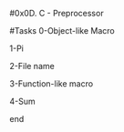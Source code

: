 #0x0D. C - Preprocessor

#Tasks
0-Object-like Macro

1-Pi

2-File name

3-Function-like macro

4-Sum

end

